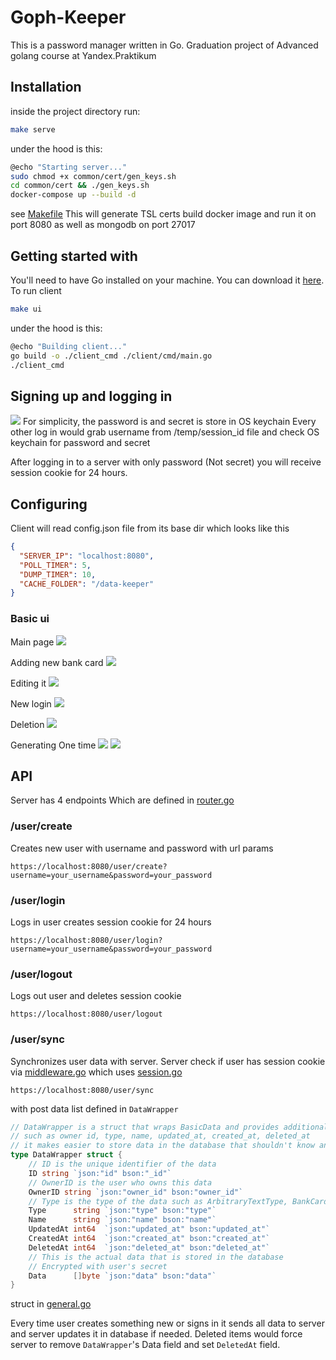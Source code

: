 # Goph-Keeper
This is a password manager written in Go.
Graduation project of Advanced golang course at Yandex.Praktikum

## Installation

inside the project directory run:
```bash
make serve
```
under the hood is this:
```bash
@echo "Starting server..."
sudo chmod +x common/cert/gen_keys.sh
cd common/cert && ./gen_keys.sh
docker-compose up --build -d
```
see [Makefile](https://github.com/gynshu-one/goph-keeper/Makefile)
This will generate TSL certs build docker image and run it on port 8080 as well as mongodb on port 27017

## Getting started with

You'll need to have Go installed on your machine. You can download it [here](https://golang.org/dl/).
To run client

```bash
make ui
```
under the hood is this:
```bash
@echo "Building client..."
go build -o ./client_cmd ./client/cmd/main.go
./client_cmd
```
## Signing up and logging in
<img style="max-width:400px" src="https://imgur.com/DDsrsM6">
For simplicity, the password is and secret is store in OS keychain
Every other log in would grab username from  /temp/session_id file and check OS keychain for password and secret

After logging in to a server with only password (Not secret) you will receive session cookie for 24 hours.

## Configuring

Client will read config.json file from its base dir which looks like this
```json
{
  "SERVER_IP": "localhost:8080",
  "POLL_TIMER": 5,
  "DUMP_TIMER": 10,
  "CACHE_FOLDER": "/data-keeper"
}
```

### Basic ui

Main page
<img style="max-width:400px" src="https://imgur.com/EswW6Xo">

Adding new bank card
<img style="max-width:400px" src="https://imgur.com/hXx4UzS">

Editing it
<img style="max-width:400px" src="https://imgur.com/AqI3rRM">

New login
<img style="max-width:400px" src="https://imgur.com/LdGKuON">

Deletion
<img style="max-width:400px" src="https://imgur.com/6OIPMR7">

Generating One time
<img style="max-width:400px" src="https://imgur.com/UC2Fi5W">
<img style="max-width:400px" src="https://imgur.com/bMAYiCI">

## API

Server has 4 endpoints
Which are defined in [router.go](https://github.com/gynshu-one/goph-keeper/server/api/router/router.go)
### /user/create
Creates new user with username and password with url params
```
https://localhost:8080/user/create?username=your_username&password=your_password
```
### /user/login
Logs in user
creates session cookie for 24 hours
```
https://localhost:8080/user/login?username=your_username&password=your_password
```
### /user/logout
Logs out user and deletes session cookie
```
https://localhost:8080/user/logout
```
### /user/sync
Synchronizes user data with server. Server check if user has session cookie via
[middleware.go](https://github.com/gynshu-one/goph-keeper/server/api/middlewares/middleware.go)
which uses [session.go](https://github.com/gynshu-one/goph-keeper/server/api/session/session.go)
```
https://localhost:8080/user/sync
```
with post data list defined in `DataWrapper`
```go
// DataWrapper is a struct that wraps BasicData and provides additional information about the data
// such as owner id, type, name, updated_at, created_at, deleted_at
// it makes easier to store data in the database that shouldn't know anything about the data
type DataWrapper struct {
	// ID is the unique identifier of the data
	ID string `json:"id" bson:"_id"`
	// OwnerID is the user who owns this data
	OwnerID string `json:"owner_id" bson:"owner_id"`
	// Type is the type of the data such as ArbitraryTextType, BankCardType, BinaryType, LoginType
	Type      string `json:"type" bson:"type"`
	Name      string `json:"name" bson:"name"`
	UpdatedAt int64  `json:"updated_at" bson:"updated_at"`
	CreatedAt int64  `json:"created_at" bson:"created_at"`
	DeletedAt int64  `json:"deleted_at" bson:"deleted_at"`
	// This is the actual data that is stored in the database
	// Encrypted with user's secret
	Data      []byte `json:"data" bson:"data"`
}
```

struct in [general.go](https://github.com/gynshu-one/goph-keeper/common/models/general.go)

Every time user creates something new or signs in it sends all data to server and server updates it in database if needed.
Deleted items would force server to remove `DataWrapper`'s Data field and set `DeletedAt` field.